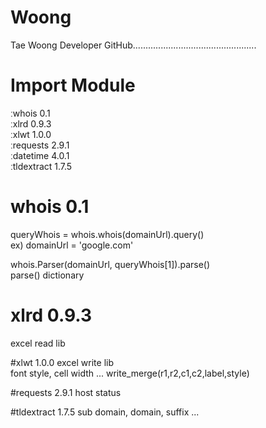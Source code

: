 # Woong
Tae Woong Developer GitHub.................................................

# Import Module
 ːwhois 0.1<br>
 ːxlrd 0.9.3<br>
 ːxlwt 1.0.0<br>
 ːrequests 2.9.1<br>
 ːdatetime 4.0.1<br>
 ːtldextract 1.7.5<br>
 
# whois 0.1
queryWhois = whois.whois(domainUrl).query()<br>
ex) domainUrl = 'google.com'<p>
whois.Parser(domainUrl, queryWhois[1]).parse()<br>
parse() dictionary

# xlrd 0.9.3
excel read lib

#xlwt 1.0.0
excel write lib<br>
font style, cell width ...
write_merge(r1,r2,c1,c2,label,style)

#requests 2.9.1
host status

#tldextract 1.7.5
sub domain, domain, suffix ...




